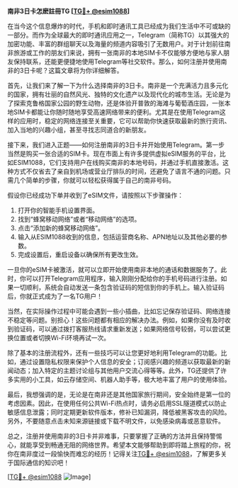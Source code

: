 **南非3日卡怎麽註冊TG [[TG💪+ @esim1088](https://t.me/s/esim1088)]**

在当今这个信息爆炸的时代，手机和即时通讯工具已经成为我们生活中不可或缺的一部分。而作为全球最大的即时通讯应用之一，Telegram（简称TG）以其强大的加密功能、丰富的群组聊天以及海量的频道内容吸引了无数用户。对于计划前往南非旅游或工作的朋友们来说，拥有一张南非的本地SIM卡不仅能够方便地与家人朋友保持联系，还能更便捷地使用Telegram等社交软件。那么，如何注册并使用南非的3日卡呢？这篇文章将为你详细解答。

首先，让我们来了解一下为什么选择南非的3日卡。南非是一个充满活力且多元化的国家，拥有壮丽的自然风光、独特的文化遗产以及现代化的城市生活。无论是为了探索克鲁格国家公园的野生动物，还是体验开普敦的海滩与葡萄酒庄园，一张本地SIM卡都能让你随时随地享受高速网络带来的便利。尤其是在使用Telegram这样的应用时，稳定的网络连接至关重要，它可以帮助你快速获取最新的旅行资讯、加入当地的兴趣小组，甚至寻找志同道合的新朋友。

接下来，我们进入正题——如何注册南非的3日卡并开始使用Telegram。第一步当然是购买一张合适的SIM卡。现在市面上有许多提供虚拟eSIM服务的平台，比如ESIM1088，它们支持用户在线购买南非的本地号码，并通过手机直接激活。这种方式不仅省去了亲自到机场或营业厅排队的时间，还避免了语言不通的问题。只需几个简单的步骤，你就可以轻松获得属于自己的南非号码。

假设你已经成功下单并收到了eSIM文件，请按照以下步骤操作：

1. 打开你的智能手机设置界面。
2. 找到“蜂窝移动网络”或者“移动网络”的选项。
3. 点击“添加新的蜂窝移动网络”。
4. 输入从ESIM1088收到的信息，包括运营商名称、APN地址以及其他必要的参数。
5. 完成设置后，重启设备以确保所有更改生效。

一旦你的eSIM卡被激活，就可以立即开始使用南非本地的通话和数据服务了。此时，你可以打开Telegram应用程序，输入刚刚分配给你的手机号码进行注册。如果一切顺利，系统会自动发送一条包含验证码的短信到你的手机上。输入验证码后，你就正式成为了一名TG用户！

当然，在实际操作过程中可能会遇到一些小插曲，比如忘记保存验证码、网络连接不稳定等问题。别担心！这些问题都有相应的解决办法。例如，如果你没有及时收到验证码，可以通过拨打客服热线请求重新发送；如果网络信号较弱，可以尝试更换位置或者切换Wi-Fi环境再试一次。

除了基本的注册流程外，还有一些技巧可以让您更好地利用Telegram的功能。比如，通过设置隐私权限来保护个人信息的安全；订阅感兴趣的频道以获取最新的新闻动态；加入特定的主题讨论组与其他用户交流心得等等。此外，TG还提供了许多实用的小工具，如云存储空间、机器人助手等，极大地丰富了用户的使用体验。

最后，我想强调的是，无论是在南非还是其他国家旅行期间，安全始终是第一位的考虑因素。因此，在使用任何公共Wi-Fi热点时，请务必启用SSL隧道模式以防止敏感信息泄露；同时定期更新软件版本，修补已知漏洞，降低被黑客攻击的风险。另外，不要随意点击未知来源链接或下载不明文件，以免感染病毒或恶意软件。

总之，注册并使用南非的3日卡并非难事，只要掌握了正确的方法并且保持警惕心，就能享受到畅通无阻的网络世界。希望本文能够帮助到即将踏上旅程的你，祝你在南非度过一段愉快而难忘的经历！记得关注[TG💪+ @esim1088](https://t.me/s/esim1088)，了解更多关于国际通信的知识吧！

[[TG💪+ @esim1088](https://t.me/s/esim1088) ![Image](https://i.postimg.cc/4NQfJmqS/Snipaste-2025-05-13-00-14-12.png)]